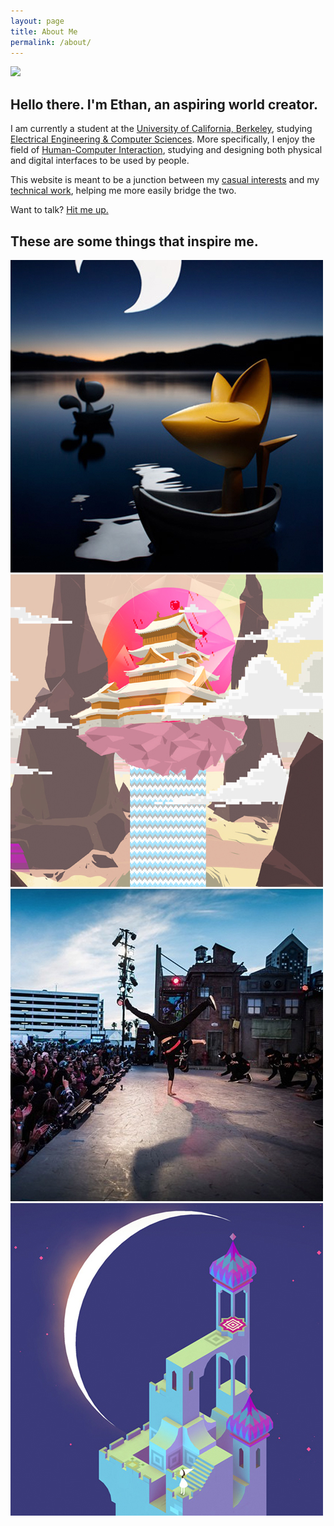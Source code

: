 ```yaml
---
layout: page
title: About Me
permalink: /about/
---
```


![][about-header]

## Hello there. I'm Ethan, an aspiring world creator.

I am currently a student at the [University of California, Berkeley](http://www.berkeley.edu/), studying [Electrical Engineering & Computer Sciences](http://www.eecs.berkeley.edu/). More specifically, I enjoy the field of [Human-Computer Interaction](https://en.wikipedia.org/wiki/Human%E2%80%93computer_interaction), studying and designing both physical and digital interfaces to be used by people.

This website is meant to be a junction between my [casual interests](/blog) and my [technical work](/work), helping me more easily bridge the two.

Want to talk? [Hit me up.](/contact)

## These are some things that inspire me.
<div class="row">
  <div class="three columns inspiration">
    <a href="http://www.sergeysafonov.com">
      <img class="square-image" src="/images/inspiration/moon_fox.jpg">
    </a>
  </div>
  <div class="three columns inspiration">
    <a href="http://www.porterrobinson.com">
      <img class="square-image" src="/images/inspiration/porter_robinson.jpg">
    </a>
  </div>
  <div class="three columns inspiration">
    <a href="https://www.kinjaz.com/">
      <img class="square-image" src="/images/inspiration/kinjaz.jpg">
    </a>
  </div>
  <div class="three columns inspiration">
    <a href="http://www.monumentvalleygame.com/">
      <img class="square-image" src="/images/inspiration/monument_valley.jpg">
    </a>
  </div>
</div>

[about-header]: /images/about.jpg
